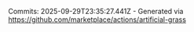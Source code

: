 Commits: 2025-09-29T23:35:27.441Z - Generated via https://github.com/marketplace/actions/artificial-grass
<br>
